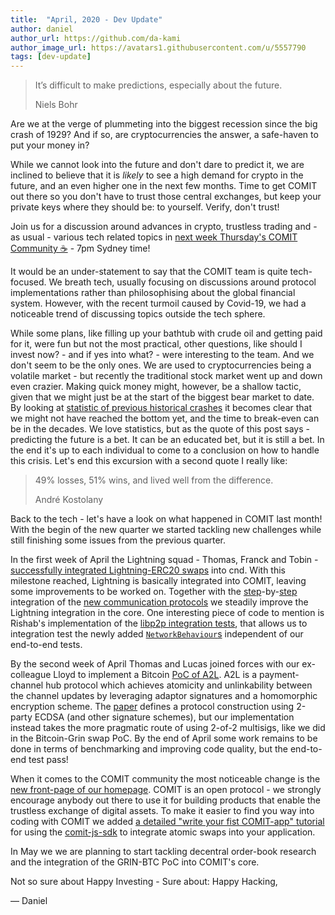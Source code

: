 ```yaml
---
title:  "April, 2020 - Dev Update"
author: daniel
author_url: https://github.com/da-kami
author_image_url: https://avatars1.githubusercontent.com/u/5557790
tags: [dev-update]
---
```


> It’s difficult to make predictions, especially about the future.
>
> Niels Bohr

Are we at the verge of plummeting into the biggest recession since the big crash of 1929? 
And if so, are cryptocurrencies the answer, a safe-haven to put your money in?

While we cannot look into the future and don't dare to predict it, we are inclined to believe that it is *likely* to see a high demand for crypto in the future, and an even higher one in the next few months. 
Time to get COMIT out there so you don't have to trust those central exchanges, but keep your private keys where they should be: to yourself.
Verify, don't trust!

Join us for a discussion around advances in crypto, trustless trading and - as usual - various tech related topics in [next week Thursday's COMIT Community ☕️](https://calendar.google.com/event?action=TEMPLATE&tmeid=NHEzb2tkNDJtcXFzdnNyNG9oM2UzNGhpc3MgdGVueC50ZWNoX202dWp2OXQ4cGluajAxYmI2NXV0aHRmcnM0QGc&tmsrc=tenx.tech_m6ujv9t8pinj01bb65uthtfrs4%40group.calendar.google.com) - 7pm Sydney time!

<!--truncate-->

It would be an under-statement to say that the COMIT team is quite tech-focused.
We breath tech, usually focusing on discussions around protocol implementations rather than philosophising about the global financial system.
However, with the recent turmoil caused by Covid-19, we had a noticeable trend of discussing topics outside the tech sphere.

While some plans, like filling up your bathtub with crude oil and getting paid for it, were fun but not the most practical, other questions, like should I invest now? - and if yes into what? - were interesting to the team.
And we don't seem to be the only ones.
We are used to cryptocurrencies being a volatile market - but recently the traditional stock market went up and down even crazier.
Making quick money might, however, be a shallow tactic, given that we might just be at the start of the biggest bear market to date.
By looking at [statistic of previous historical crashes](https://todaytrader.com/blog/stock-market-crash-preparation/) it becomes clear that we might not have reached the bottom yet, and the time to break-even can be in the decades.
We love statistics, but as the quote of this post says - predicting the future is a bet.
It can be an educated bet, but it is still a bet.
In the end it's up to each individual to come to a conclusion on how to handle this crisis.
Let's end this excursion with a second quote I really like: 

> 49% losses, 51% wins, and lived well from the difference.
>
> André Kostolany

Back to the tech - let's have a look on what happened in COMIT last month!
With the begin of the new quarter we started tackling new challenges while still finishing some issues from the previous quarter.

In the first week of April the Lightning squad - Thomas, Franck and Tobin - [successfully integrated Lightning-ERC20 swaps](https://github.com/comit-network/comit-rs/pull/2426) into cnd.
With this milestone reached, Lightning is basically integrated into COMIT, leaving some improvements to be worked on.
Together with the [step](https://github.com/comit-network/comit-rs/pull/2283)-by-[step](https://github.com/comit-network/comit-rs/pull/2383/files) integration of the [new communication protocols](https://github.com/comit-network/spikes/blob/master/0023-communication-protocol.adoc) we steadily improve the Lightning integration in the core.
One interesting piece of code to mention is Rishab's implementation of the [libp2p integration tests](https://github.com/comit-network/comit-rs/pull/2479), that allows us to integration test the newly added [`NetworkBehaviour`s](https://docs.rs/libp2p/0.12.0/libp2p/swarm/trait.NetworkBehaviour.html) independent of our end-to-end tests.

By the second week of April Thomas and Lucas joined forces with our ex-colleague Lloyd to implement a Bitcoin [PoC of A2L](https://github.com/comit-network/a2l-poc).
A2L is a payment-channel hub protocol which achieves atomicity and unlinkability between the channel updates by leveraging adaptor signatures and a homomorphic encryption scheme.
The [paper](https://eprint.iacr.org/2019/589.pdf) defines a protocol construction using 2-party ECDSA (and other signature schemes), but our implementation instead takes the more pragmatic route of using 2-of-2 multisigs, like we did in the Bitcoin-Grin swap PoC.
By the end of April some work remains to be done in terms of benchmarking and improving code quality, but the end-to-end test pass!

When it comes to the COMIT community the most noticeable change is the [new front-page of our homepage](https://comit.network/).
COMIT is an open protocol - we strongly encourage anybody out there to use it for building products that enable the trustless exchange of digital assets.
To make it easier to find you way into coding with COMIT we added [a detailed "write your fist COMIT-app" tutorial](https://comit.network/docs/tutorials/write-your-first-comit-app/write-a-comit-app-setup) for using the [comit-js-sdk](https://github.com/comit-network/comit-js-sdk/) to integrate atomic swaps into your application.

In May we we are planning to start tackling decentral order-book research and the integration of the GRIN-BTC PoC into COMIT's core.

Not so sure about Happy Investing - Sure about: Happy Hacking,

— Daniel
